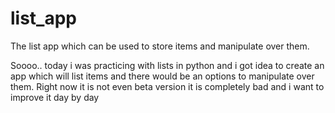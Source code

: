 # list_app
The list app which can be used to store items and manipulate over them.

Soooo.. today i was practicing with lists in python and i got idea to create an app which will list items and there would be an options to manipulate over them. Right now it is not even beta version it is completely bad and i want to improve it day by day

